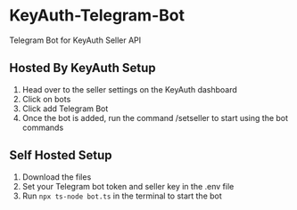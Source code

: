 # KeyAuth-Telegram-Bot
Telegram Bot for KeyAuth Seller API

## Hosted By KeyAuth Setup
1. Head over to the seller settings on the KeyAuth dashboard
2. Click on bots
3. Click add Telegram Bot
4. Once the bot is added, run the command /setseller <sellerkey> to start using the bot commands


## Self Hosted Setup
1. Download the files
2. Set your Telegram bot token and seller key in the .env file
3. Run ```npx ts-node bot.ts``` in the terminal to start the bot
   
